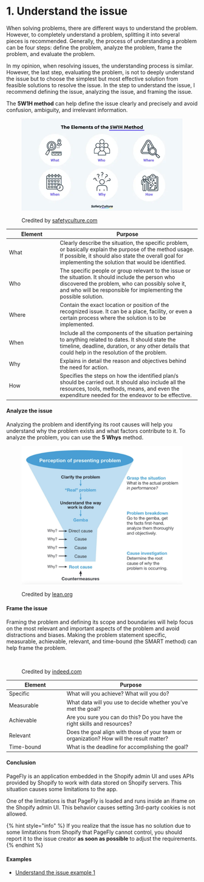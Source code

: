 # 1. Understand the issue

When solving problems, there are different ways to understand the problem. However, to completely understand a problem, splitting it into several pieces is recommended. Generally, the process of understanding a problem can be four steps: define the problem, analyze the problem, frame the problem, and evaluate the problem.

In my opinion, when resolving issues, the understanding process is similar. However, the last step, evaluating the problem, is not to deeply understand the issue but to choose the simplest but most effective solution from feasible solutions to resolve the issue. In the step to understand the issue, I recommend defining the issue, analyzing the issue, and framing the issue.

The **5W1H method** can help define the issue clearly and precisely and avoid confusion, ambiguity, and irrelevant information.

<figure><img src="../../../.gitbook/assets/The-Elements-of-the-5W1H-Method.webp" alt=""><figcaption><p>Credited by <a href="https://safetyculture.com/topics/5w1h/">safetyculture.com</a></p></figcaption></figure>

<table><thead><tr><th width="120">Element</th><th>Purpose</th></tr></thead><tbody><tr><td>What</td><td>Clearly describe the situation, the specific problem, or basically explain the purpose of the method usage. If possible, it should also state the overall goal for implementing the solution that would be identified.</td></tr><tr><td>Who</td><td>The specific people or group relevant to the issue or the situation. It should include the person who discovered the problem, who can possibly solve it, and who will be responsible for implementing the possible solution.</td></tr><tr><td>Where</td><td>Contain the exact location or position of the recognized issue. It can be a place, facility, or even a certain process where the solution is to be implemented.</td></tr><tr><td>When</td><td>Include all the components of the situation pertaining to anything related to dates. It should state the timeline, deadline, duration, or any other details that could help in the resolution of the problem.</td></tr><tr><td>Why</td><td>Explains in detail the reason and objectives behind the need for action.</td></tr><tr><td>How</td><td>Specifies the steps on how the identified plan/s should be carried out. It should also include all the resources, tools, methods, means, and even the expenditure needed for the endeavor to be effective.</td></tr></tbody></table>

#### Analyze the issue

Analyzing the problem and identifying its root causes will help you understand why the problem exists and what factors contribute to it. To analyze the problem, you can use the **5 Whys** method.

<figure><img src="../../../.gitbook/assets/5-Why-Funnel-1536x1321.jpg" alt=""><figcaption><p>Credited by <a href="https://www.lean.org/lexicon-terms/5-whys/">lean.org</a></p></figcaption></figure>

#### Frame the issue

Framing the problem and defining its scope and boundaries will help focus on the most relevant and important aspects of the problem and avoid distractions and biases. Making the problem statement specific, measurable, achievable, relevant, and time-bound (the SMART method) can help frame the problem.

<figure><img src="../../../.gitbook/assets/smart-goals.avif" alt=""><figcaption><p>Credited by <a href="https://www.indeed.com/career-advice/career-development/how-to-write-smart-goals">indeed.com</a></p></figcaption></figure>

<table><thead><tr><th width="138">Element</th><th>Purpose</th></tr></thead><tbody><tr><td>Specific</td><td>What will you achieve? What will you do?</td></tr><tr><td>Measurable</td><td>What data will you use to decide whether you've met the goal?</td></tr><tr><td>Achievable</td><td>Are you sure you can do this? Do you have the right skills and resources?</td></tr><tr><td>Relevant</td><td>Does the goal align with those of your team or organization? How will the result matter?</td></tr><tr><td>Time-bound</td><td>What is the deadline for accomplishing the goal?</td></tr></tbody></table>

#### Conclusion

PageFly is an application embedded in the Shopify admin UI and uses APIs provided by Shopify to work with data stored on Shopify servers. This situation causes some limitations to the app.

One of the limitations is that PageFly is loaded and runs inside an iframe on the Shopify admin UI. This behavior causes setting 3rd-party cookies is not allowed.

{% hint style="info" %}
If you realize that the issue has no solution due to some limitations from Shopify that PageFly cannot control, you should report it to the issue creator **as soon as possible** to adjust the requirements.
{% endhint %}

#### Examples

* [Understand the issue example 1](../example-1/1.-understand-the-issue.md)
